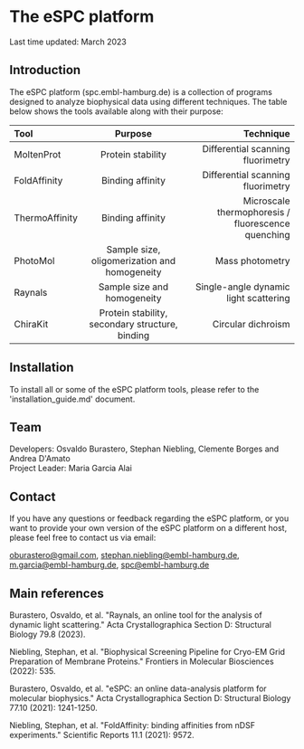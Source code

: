 # The eSPC platform 

Last time updated: March 2023

## Introduction

The eSPC platform (spc.embl-hamburg.de) is a collection of programs designed to analyze biophysical data using different techniques. The table below shows the tools available along with their purpose:

| Tool 					| Purpose 											| Technique |
| :---         			|     :---:      									|          ---: |
| MoltenProt   			| Protein stability     							| Differential scanning fluorimetry    |
| FoldAffinity     		| Binding affinity       							| Differential scanning fluorimetry      |
| ThermoAffinity     	| Binding affinity      						 	| Microscale thermophoresis / fluorescence quenching      |
| PhotoMol     			| Sample size, oligomerization and homogeneity		| Mass photometry      |
| Raynals     			| Sample size and homogeneity       				| Single-angle dynamic light scattering      |
| ChiraKit     			| Protein stability, secondary structure, binding   | Circular dichroism      |

## Installation

To install all or some of the eSPC platform tools, please refer to the 'installation_guide.md' document.

## Team

Developers:     Osvaldo Burastero, Stephan Niebling, Clemente Borges and Andrea D'Amato  
Project Leader: Maria Garcia Alai

## Contact

If you have any questions or feedback regarding the eSPC platform, or you want to provide your own version of the eSPC platform on a different host, please feel free to contact us via email:

oburastero@gmail.com, stephan.niebling@embl-hamburg.de, m.garcia@embl-hamburg.de, spc@embl-hamburg.de

## Main references

Burastero, Osvaldo, et al. "Raynals, an online tool for the analysis of dynamic light scattering." Acta Crystallographica Section D: Structural Biology 79.8 (2023).

Niebling, Stephan, et al. "Biophysical Screening Pipeline for Cryo-EM Grid Preparation of Membrane Proteins." Frontiers in Molecular Biosciences (2022): 535.

Burastero, Osvaldo, et al. "eSPC: an online data-analysis platform for molecular biophysics." Acta Crystallographica Section D: Structural Biology 77.10 (2021): 1241-1250.

Niebling, Stephan, et al. "FoldAffinity: binding affinities from nDSF experiments." Scientific Reports 11.1 (2021): 9572.

